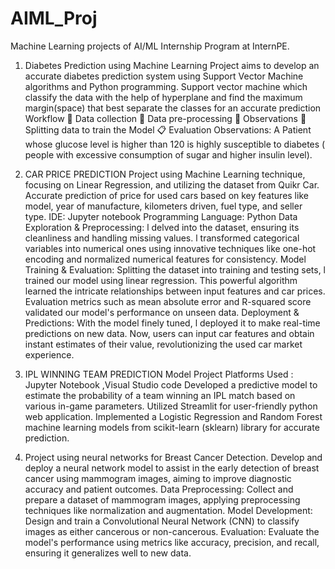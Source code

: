 # AIML_Proj
Machine Learning projects of AI/ML Internship Program at InternPE.

1) Diabetes Prediction using Machine Learning
Project aims to develop an accurate diabetes prediction system using Support Vector Machine algorithms and Python programming.
Support vector machine which classify the data with the help of hyperplane and find the maximum margin(space) that best separate the classes for an accurate prediction
Workflow
📃 Data collection
📃 Data pre-processing
📃 Observations
📃 Splitting data to train the Model
📋 Evaluation
Observations: A Patient whose glucose level is higher than 120 is highly susceptible to diabetes ( people with excessive consumption of sugar and higher insulin level).

2) CAR PRICE PREDICTION Project using Machine Learning technique, focusing on Linear Regression, and utilizing the dataset from Quikr Car.
Accurate prediction of price for used cars based on key features like model, year of manufacture, kilometers driven, fuel type, and seller type.
IDE: Jupyter notebook
Programming Language: Python
Data Exploration & Preprocessing: l delved into the dataset, ensuring its cleanliness and handling missing values. l transformed categorical variables into numerical ones using innovative techniques like one-hot encoding and normalized numerical features for consistency.
Model Training & Evaluation: Splitting the dataset into training and testing sets, l trained our model using linear regression. This powerful algorithm learned the intricate relationships between input features and car prices. Evaluation metrics such as mean absolute error and R-squared score validated our model's performance on unseen data.
Deployment & Predictions: With the model finely tuned, l deployed it to make real-time predictions on new data. Now, users can input car features and obtain instant estimates of their value, revolutionizing the used car market experience.

3) IPL WINNING TEAM PREDICTION Model Project
Platforms Used : Jupyter Notebook ,Visual Studio code
Developed a predictive model to estimate the probability of a team winning an IPL match based on various in-game parameters.
Utilized Streamlit for user-friendly python web application.
Implemented a Logistic Regression and Random Forest machine learning models from scikit-learn (sklearn) library for accurate prediction.

4) Project using neural networks for Breast Cancer Detection.
Develop and deploy a neural network model to assist in the early detection of breast cancer using mammogram images, aiming to improve diagnostic accuracy and patient outcomes.
Data Preprocessing: Collect and prepare a dataset of mammogram images, applying preprocessing techniques like normalization and augmentation.
Model Development: Design and train a Convolutional Neural Network (CNN) to classify images as either cancerous or non-cancerous.
Evaluation: Evaluate the model's performance using metrics like accuracy, precision, and recall, ensuring it generalizes well to new data.
